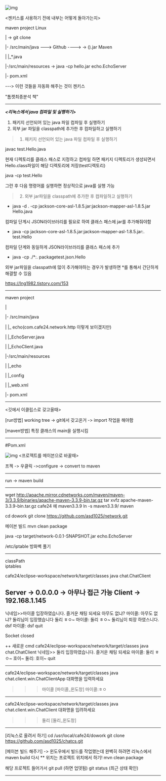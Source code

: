 
![img](https://github.com/asd1025/notes.git/assets/images/a1.png)

<젠키스를 사용하기 전에 내부는 어떻게 돌아가는지>



maven project																				Linux

|																					-> git clone

|- /src/main/java     ---> Github 	---->				   ->		          ().jar    	Maven

|			|_*.java

|-/src/main/resources												-> java -cp hello.jar echo.EchoServer

|- pom.xml

---> 이런 것들을 자동화 해주는 것이 젠키스 



"톰켓최종분석 책"

---

***<리눅스에서 java 컴파일 및 실행하기>***

1. 패키지 선언되어 있는 java 파일 컴파일 후 실행하기
2. 외부 jar 파일을 classpath에 추가한 후 컴파일하고 실행하기



> 1. 패키지 선언되어 있는 java 파일 컴파일 후 실행하기
>
>    

javac test.Hello.java

현재 디렉토리를  클래스 패스로 지정하고 컴파일 하면 패키지 디렉토리가 생성되면서 Hello.class파일이 해당 디렉토리에 저장(test디렉토리)

java -cp test.Hello

그런 후 다음 명령어를 실행하면 정상적으로 java를 실행 가능



> 2. 외부 jar파일을 classpath에 추가한 후 컴파일하고 실행하기
>
>    

- java -d . -cp jackson-core-asl-1.8.5.jar:jackson-mapper-asl-1.8.5.jar Hello.java

컴파일 단계시 JSON라이브러리를 필요로 하여 클래스 패스에 jar를 추가해줘야함

- java -cp jackson-core-asl-1.8.5.jar:jackson-mapper-asl-1.8.5.jar:. test.Hello

컴파일 단계와 동일하게 JSON라이브러리를 클래스 패스에 추가

- java -cp ./*:. packagetest.json.Hello

외부 jar파일을 classpath에 많이 추가해야하는 경우가 발생하면 *를 통해서 간단하게 해결할 수 있음







<https://lng1982.tistory.com/153>

---



maven project																				 

|																		 

|- /src/main/java  

|			|_   echo(com.cafe24.network.http 이렇게 보이겠지만)

|						|_EchoServer.java

|						|_EchoClient.java

|-/src/main/resources			

|			|_echo

|					|_config

|							|_web.xml									 

|- pom.xml

---

<깃에서 이클립스로 갖고올때>

[run방법] working tree ->   git에서 갖고온거 -> import 작업을 해야함 

[maven방법] 특정 클래스의 main을 실행시킴

---



#Pom.xml
 
![img](https://github.com/asd1025/notes.git/assets/images/a2.jpg)
<프로젝트를 메이븐으로 바꿀때>

프젝 -> 우클릭 ->configure -> convert to maven

---

run -> maven build

 

---

wget http://apache.mirror.cdnetworks.com/maven/maven-3/3.3.9/binaries/apache-maven-3.3.9-bin.tar.gz
tar xvfz apache-maven-3.3.9-bin.tar.gz
cafe24 에
maven3.3.9
ln -s maven3.3.9/ maven

cd dowork
git clone https://github.com/asd1025/network.git


메이븐 빌드
mvn clean package


java -cp target/network-0.0.1-SNAPSHOT.jar echo.EchoServer


/etc/iptable
방화벽 풀기



----------------------------------------------------------
classPath  
iptables   


cafe24/eclipse-workspace/network/target/classes java chat.ChatClient


Server -> 0.0.0.0 -> 아무나 접근 가능
Client -> 192.168.1.145
---------------------------------------------
닉네임>>마이콜
입장하였습니다. 즐거운 채팅 되세요
아무도 없냐?
마이콜: 아무도 없냐?
둘리님이 입장했습니다
둘리 ㅎㅇ~
마이콜: 둘리 ㅎㅇ~
둘리님이 퇴장 하였스니다.
dsf
마이콜: dsf
quit

Socket closed


++ 새로운 cmd
cafe24/eclipse-workspace/network/target/classes java chat.ChatClient
닉네임>> 둘리
입장하였습니다. 즐거운 채팅 되세요
마이콜: 둘리 ㅎㅇ~
호이~
둘리: 호이~
quit

------------------------------
cafe24/eclipse-workspace/network/target/classes java chat.client.win.ChatClientApp
대화명을 입력하세요
>>> 마이콜
>>> [마이콜_윈도창]
>>> 마이콜:ㅎㅇ

-----------------------
cafe24/eclipse-workspace/network/target/classes java chat.client.win.ChatClient
대화명을 입려하세요
>>> 둘리
>>> [둘리_윈도창]

------------------------------------------

[리눅스로 올려서 하기]
cd /usr/local/cafe24/dowork
git clone https://github.com/asd1025/chatcs.git

[메이븐 빌드 해주기] -> 윈도우에서 빌드를 작업했는데 완벽히 하려면 리눅스에서 maven build 다시
** 위치는 프로젝트 위치에서 하기! 
mvn clean package

해당 프로젝트 들어가서 git pull (하면 업뎃됨)
git status (최근 상태 확인)

------------------------------------------
